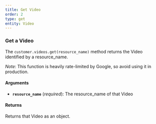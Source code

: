 ```yaml
---
title: Get Video
order: 2
type: get
entity: Video
---
```


### Get a Video

The `customer.videos.get(resource_name)` method returns the Video identified by a resource_name.

_Note_: This function is heavily rate-limited by Google, so avoid using it in production.

#### Arguments

- **`resource_name`** (_required_): The resource_name of that Video

#### Returns

Returns that Video as an object.
